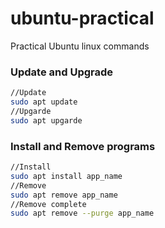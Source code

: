 # ubuntu-practical
Practical Ubuntu linux commands 

### Update and Upgrade
```bash
//Update
sudo apt update
//Upgarde
sudo apt upgarde
```

### Install and Remove programs
```bash
//Install
sudo apt install app_name
//Remove
sudo apt remove app_name
//Remove complete
sudo apt remove --purge app_name
```
